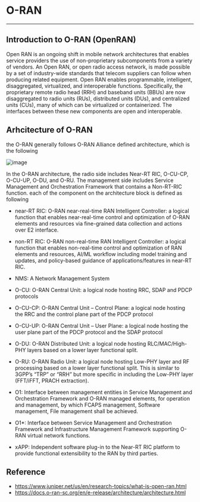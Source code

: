 # O-RAN
---
## Introduction to O-RAN (OpenRAN)
Open RAN is an ongoing shift in mobile network architectures that enables service providers the use of non-proprietary
subcomponents from a variety of vendors. An Open RAN, or open radio access network, is made possible by a set of industry-wide 
standards that telecom suppliers can follow when producing related equipment. Open RAN enables programmable, intelligent, disaggregated, virtualized,
and interoperable functions. Specifically, the proprietary remote radio head (RRH) and baseband units (BBUs) are now disaggregated to radio units (RUs),
distributed units (DUs), and centralized units (CUs), many of which can be virtualized or containerized. The interfaces between these new components are 
open and interoperable.

## Arhcitecture of O-RAN
the O-RAN generally follows O-RAN Alliance defined architecture, which is the following

![image](https://github.com/bmw-ece-ntust/internship/assets/123167913/d30d6c74-ae3c-4958-a9d4-64332d5ed4d4)

In the O-RAN architecture, the radio side includes Near-RT RIC, O-CU-CP, O-CU-UP, O-DU, and O-RU.
The management side includes Service Management and Orchestration Framework that contains a Non-RT-RIC function.
each of the component on the architecture block is defined as following

- near-RT RIC: O-RAN near-real-time RAN Intelligent Controller: a logical function that enables near-real-time control and optimization of O-RAN elements and resources via fine-grained data collection and actions over E2 interface.

- non-RT RIC: O-RAN non-real-time RAN Intelligent Controller: a logical function that enables non-real-time control and optimization of RAN elements and resources, AI/ML workflow including model training and updates, and policy-based guidance of applications/features in near-RT RIC.

- NMS: A Network Management System

- O-CU: O-RAN Central Unit: a logical node hosting RRC, SDAP and PDCP protocols

- O-CU-CP: O-RAN Central Unit – Control Plane: a logical node hosting the RRC and the control plane part of the PDCP protocol

- O-CU-UP: O-RAN Central Unit – User Plane: a logical node hosting the user plane part of the PDCP protocol and the SDAP protocol

- O-DU: O-RAN Distributed Unit: a logical node hosting RLC/MAC/High-PHY layers based on a lower layer functional split.

- O-RU: O-RAN Radio Unit: a logical node hosting Low-PHY layer and RF processing based on a lower layer functional split. This is similar to 3GPP’s “TRP” or “RRH” but more specific in including the Low-PHY layer (FFT/iFFT, PRACH extraction).

- O1: Interface between management entities in Service Management and Orchestration Framework and O-RAN managed elements, for operation and management, by which FCAPS management, Software management, File management shall be achieved.

- O1*: Interface between Service Management and Orchestration Framework and Infrastructure Management Framework supporting O-RAN virtual network functions.

- xAPP: Independent software plug-in to the Near-RT RIC platform to provide functional extensibility to the RAN by third parties.


## Reference
- https://www.juniper.net/us/en/research-topics/what-is-open-ran.html
- https://docs.o-ran-sc.org/en/e-release/architecture/architecture.html
